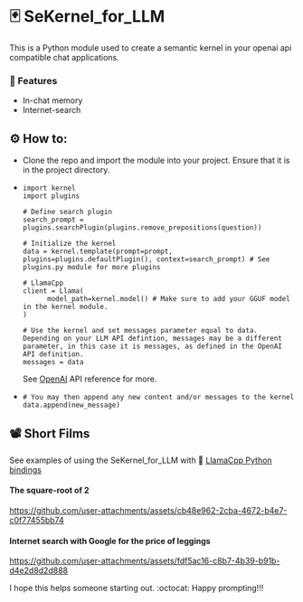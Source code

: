 # 🃏 SeKernel_for_LLM
This is a Python module used to create a semantic kernel in your openai api compatible chat applications.

### 🍬 Features
- In-chat memory
- Internet-search

## ⚙️ How to:
- Clone the repo and import the module into your project. Ensure that it is in the project directory.
- ```
  import kernel
  import plugins

  # Define search plugin
  search_prompt = plugins.searchPlugin(plugins.remove_prepositions(question))

  # Initialize the kernel
  data = kernel.template(prompt=prompt, plugins=plugins.defaultPlugin(), context=search_prompt) # See plugins.py module for more plugins

  # LlamaCpp
  client = Llama(
        model_path=kernel.model() # Make sure to add your GGUF model in the kernel module.
  )

  # Use the kernel and set messages parameter equal to data. Depending on your LLM API defintion, messages may be a different parameter, in this case it is messages, as defined in the OpenAI API definition.
  messages = data
  ```
  See [OpenAI](https://platform.openai.com/docs/api-reference/chat/create) API reference for more.
- ```
  # You may then append any new content and/or messages to the kernel
  data.append(new_message)
  ```
## 📽️ Short Films
See examples of using the SeKernel_for_LLM with 🦙 [LlamaCpp Python bindings](https://github.com/abetlen/llama-cpp-python)

#### The square-root of 2
https://github.com/user-attachments/assets/cb48e962-2cba-4672-b4e7-c0f77455bb74

#### Internet search with Google for the price of leggings
https://github.com/user-attachments/assets/fdf5ac16-c8b7-4b39-b91b-d4e2d8d2d888




I hope this helps someone starting out. :octocat: Happy prompting!!!
